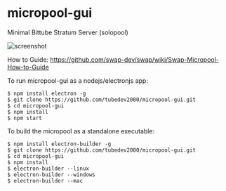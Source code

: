 # micropool-gui
Minimal Bittube Stratum Server (solopool)

![screenshot](https://cdn.discordapp.com/attachments/713648425849192498/713648446623711232/unknown.png)

How to Guide: https://github.com/swap-dev/swap/wiki/Swap-Micropool-How-to-Guide

To run micropool-gui as a nodejs/electronjs app:

    $ npm install electron -g
    $ git clone https://github.com/tubedev2000/micropool-gui.git
    $ cd micropool-gui
    $ npm install
    $ npm start

To build the micropool as a standalone executable:

    $ npm install electron-builder -g
    $ git clone https://github.com/tubedev2000/micropool-gui.git
    $ cd micropool-gui
    $ npm install
    $ electron-builder --linux
    $ electron-builder --windows
    $ electron-builder --mac
